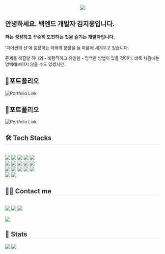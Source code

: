 <div align="center">
  <img src="https://capsule-render.vercel.app/api?type=waving&color=0:f3ff47,100:c513f6&height=240&text=Let's%20Grow%20Together!&animation=fadeIn&fontColor=ffffff&fontSize=50" />
</div>

<h2 align="text-align: left">안녕하세요. 백엔드 개발자 김지웅입니다.</h2>

<p align="text-align: left" style="font-weight: 700; font-size: 15px; color: #282d33;">
  저는 성장하고 꾸준히 도전하는 것을 즐기는 개발자입니다.
  
  ‘파이썬의 선’에 등장하는 아래의 문장을 늘 마음에 새겨두고 있습니다.

  문제를 해결할 하나의 - 바람직하고 유일한 - 명백한 방법이 있을 것이다. 비록 처음에는 명백해보이지 않을 수도 있겠지만.
</p>

<h2 align="text-align: left">📝포트폴리오</h2>
<p align="text-align: left">
  <a href="https://kgw08003.netlify.app/" style="text-decoration: none;">
    <img src="https://img.shields.io/badge/포트폴리오-blue?style=for-the-badge" alt="Portfolio Link">
  </a>
</p>

<h2 align="text-align: left">📝포트폴리오</h2>
<p align="text-align: left">
  <a href="https://kgw08003.netlify.app/" style="text-decoration: none;">
    <img src="https://img.shields.io/badge/포트폴리오-blue?style=for-the-badge" alt="Portfolio Link">
  </a>
</p>
    <div style="text-align: left;">
    <h2 style="border-bottom: 1px solid #d8dee4; color: #282d33;"> 🛠️ Tech Stacks </h2> <br> 
    <div style="margin: ; text-align: left;" "text-align: left;"> <img src="https://img.shields.io/badge/HTML5-E34F26?style=for-the-badge&logo=HTML5&logoColor=white">
          <img src="https://img.shields.io/badge/CSS3-1572B6?style=for-the-badge&logo=CSS3&logoColor=white">
          <img src="https://img.shields.io/badge/Bootstrap-7952B3?style=for-the-badge&logo=Bootstrap&logoColor=white">
          <img src="https://img.shields.io/badge/Django-092E20?style=for-the-badge&logo=Django&logoColor=white">
          <img src="https://img.shields.io/badge/Python-3776AB?style=for-the-badge&logo=Python&logoColor=white">
          <br/><img src="https://img.shields.io/badge/Javascript-F7DF1E?style=for-the-badge&logo=Javascript&logoColor=white">
          <img src="https://img.shields.io/badge/Git-F05032?style=for-the-badge&logo=Git&logoColor=white">
          <img src="https://img.shields.io/badge/Github-181717?style=for-the-badge&logo=Github&logoColor=white">
          <img src="https://img.shields.io/badge/MySQL-4479A1?style=for-the-badge&logo=MySQL&logoColor=white">
          <img src="https://img.shields.io/badge/Linux-FCC624?style=for-the-badge&logo=Linux&logoColor=white">
          <br/><img src="https://img.shields.io/badge/Docker-2496ED?style=for-the-badge&logo=Docker&logoColor=white">
          <img src="https://img.shields.io/badge/PyTorch-EE4C2C?style=for-the-badge&logo=PyTorch&logoColor=white">
          <img src="https://img.shields.io/badge/Tensorflow-FF6F00?style=for-the-badge&logo=Tensorflow&logoColor=white">
          <img src="https://img.shields.io/badge/Discord-5865F2?style=for-the-badge&logo=Discord&logoColor=white">
          <img src="https://img.shields.io/badge/Notion-000000?style=for-the-badge&logo=Notion&logoColor=white">
          <br/><img src="https://img.shields.io/badge/C-A8B9CC?style=for-the-badge&logo=C&logoColor=white">
          <img src="https://img.shields.io/badge/C++-00599C?style=for-the-badge&logo=C%2B%2B&logoColor=white">
          </div>
    </div>
    <div style="text-align: left;">
    <h2 style="border-bottom: 1px solid #d8dee4; color: #282d33;"> 🧑‍💻 Contact me </h2> <br> 
    <div style="text-align: left;"> <a href=https://kgw08003.tistory.com/> <img src="https://img.shields.io/badge/Tistory-000000?style=for-the-badge&logo=Tistory&logoColor=white&link=https://kgw08003.tistory.com/"> </a>
         <a href=https://www.notion.so/Template-1539774c5e71800d948fc1d9f8157327> <img src="https://img.shields.io/badge/Notion-000000?style=for-the-badge&logo=Notion&logoColor=white&link=https://www.notion.so/Template-1539774c5e71800d948fc1d9f8157327"> </a>
         <a href=mailto:kgw08003@gmail.com> <img src="https://img.shields.io/badge/Gmail-EA4335?style=for-the-badge&logo=Gmail&logoColor=white&link=mailto:kgw08003@gmail.com"> </a>
          </div>  <br> 
    <div style="text-align: left;"> <a href="https://hits.seeyoufarm.com"> <img src="https://hits.seeyoufarm.com/api/count/incr/badge.svg?url=https%3A%2F%2Fgithub.com%2Fkgw08003%2F&count_bg=%23000000&title_bg=%23000000&icon=github.svg&icon_color=%23FFFFFF&title=GitHub&edge_flat=false"/></a>
       </div> 
    </div>
    <div style="text-align: left;"> 
    <h2 style="border-bottom: 1px solid #d8dee4; color: #282d33;"> 🏅 Stats </h2> <div style="text-align: left;"> <img src="https://github-readme-stats.vercel.app/api?username=kgw08003&bg_color=60,fcff33,ff24cf&title_color=000000&text_color=000000"
         /> <img src="https://github-readme-stats.vercel.app/api/top-langs/?username=kgw08003&layout=compact&bg_color=60,fcff33,ff24cf&title_color=000000&text_color=000000"
           /> </div> 
    </div>

